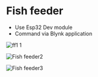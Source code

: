 # Fish feeder 
- Use Esp32 Dev module
- Command via Blynk application

![ff1 1](https://user-images.githubusercontent.com/88971635/150278690-6d930276-b10c-4599-b40d-d2eaa8f5f543.png)

![Fish feeder2](https://user-images.githubusercontent.com/88971635/150278793-659cd8be-9985-470e-96a8-bb23a56ba347.png)

![Fish feeder3](https://user-images.githubusercontent.com/88971635/150278814-315f940e-73b8-46db-8fd8-e09c8f954f08.png)

